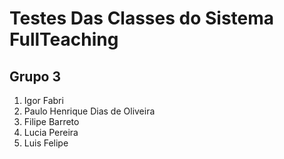 # Testes Das Classes do Sistema FullTeaching

## Grupo 3
1. Igor Fabri
2. Paulo Henrique Dias de Oliveira
3. Filipe Barreto
4. Lucia Pereira
5. Luis Felipe


